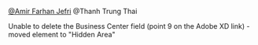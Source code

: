 [@Amir Farhan Jefri](https://dev.azure.com/basf4ServicesCoreSystems/Intranet%20Solutions%20-%20Global%20Business%20Services/_workitems/edit/94157/#) @Thanh Trung Thai 

Unable to delete the Business Center field (point 9 on the Adobe XD link) - moved element to "Hidden Area"